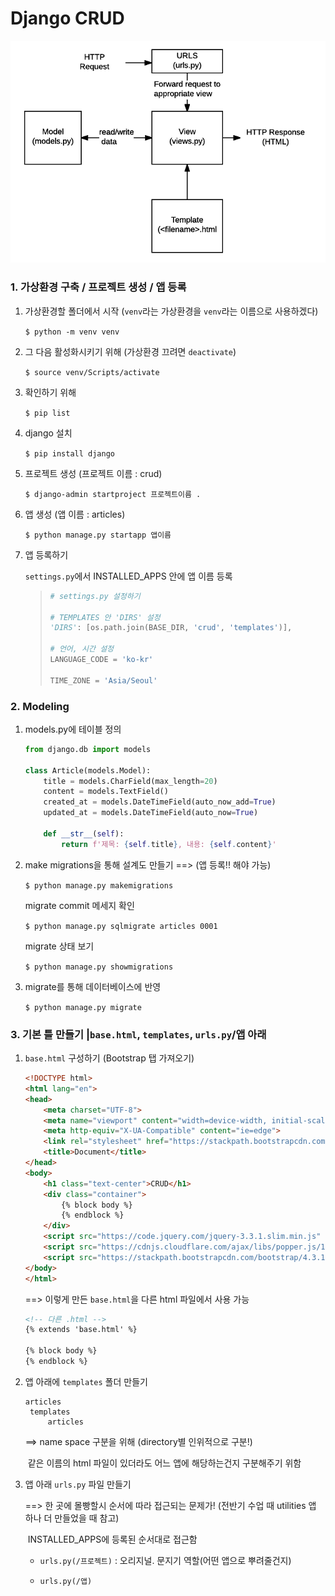 # Django CRUD



![](noteimage/structure.png)

### 1. 가상환경 구축 / 프로젝트 생성 / 앱 등록

1. 가상환경할 폴더에서 시작 (`venv`라는 가상환경을 `venv`라는 이름으로 사용하겠다)

   `$ python -m venv venv`

2. 그 다음 활성화시키기 위해 (가상환경 끄려면 `deactivate`)

   `$ source venv/Scripts/activate`

3. 확인하기 위해 

   `$ pip list`

4. django 설치

   `$ pip install django`

5. 프로젝트 생성 (프로젝트 이름 : crud)

   `$ django-admin startproject 프로젝트이름 .`

6. 앱 생성 (앱 이름 : articles)

   `$ python manage.py startapp 앱이름`

7. 앱 등록하기

   `settings.py`에서 INSTALLED_APPS 안에 앱 이름 등록

   

   > ```python
   > # settings.py 설정하기
   > 
   > # TEMPLATES 안 'DIRS' 설정
   > 'DIRS': [os.path.join(BASE_DIR, 'crud', 'templates')],
   > 
   > # 언어, 시간 설정
   > LANGUAGE_CODE = 'ko-kr'
   > 
   > TIME_ZONE = 'Asia/Seoul'
   > ```



### 2. Modeling

1. models.py에 테이블 정의

   ```python
   from django.db import models
   
   class Article(models.Model):
       title = models.CharField(max_length=20)
       content = models.TextField()
       created_at = models.DateTimeField(auto_now_add=True)
       updated_at = models.DateTimeField(auto_now=True)
   
       def __str__(self):
           return f'제목: {self.title}, 내용: {self.content}'
   ```

   

2. make migrations을 통해 설계도 만들기 ==> (앱 등록!! 해야 가능)

   `$ python manage.py makemigrations`

   

   migrate commit 메세지 확인

   `$ python manage.py sqlmigrate articles 0001`

   migrate 상태 보기

   `$ python manage.py showmigrations`



3. migrate를 통해 데이터베이스에 반영

   `$ python manage.py migrate`



### 3. 기본 틀 만들기 |`base.html`, `templates`, `urls.py`/앱 아래 

1. `base.html` 구성하기 (Bootstrap 탭 가져오기)

   ```html
   <!DOCTYPE html>
   <html lang="en">
   <head>
       <meta charset="UTF-8">
       <meta name="viewport" content="width=device-width, initial-scale=1.0">
       <meta http-equiv="X-UA-Compatible" content="ie=edge">
       <link rel="stylesheet" href="https://stackpath.bootstrapcdn.com/bootstrap/4.3.1/css/bootstrap.min.css" integrity="sha384-ggOyR0iXCbMQv3Xipma34MD+dH/1fQ784/j6cY/iJTQUOhcWr7x9JvoRxT2MZw1T" crossorigin="anonymous">
       <title>Document</title>
   </head>
   <body>
       <h1 class="text-center">CRUD</h1>
       <div class="container">
           {% block body %}
           {% endblock %}
       </div>
       <script src="https://code.jquery.com/jquery-3.3.1.slim.min.js" integrity="sha384-q8i/X+965DzO0rT7abK41JStQIAqVgRVzpbzo5smXKp4YfRvH+8abtTE1Pi6jizo" crossorigin="anonymous"></script>
       <script src="https://cdnjs.cloudflare.com/ajax/libs/popper.js/1.14.7/umd/popper.min.js" integrity="sha384-UO2eT0CpHqdSJQ6hJty5KVphtPhzWj9WO1clHTMGa3JDZwrnQq4sF86dIHNDz0W1" crossorigin="anonymous"></script>
       <script src="https://stackpath.bootstrapcdn.com/bootstrap/4.3.1/js/bootstrap.min.js" integrity="sha384-JjSmVgyd0p3pXB1rRibZUAYoIIy6OrQ6VrjIEaFf/nJGzIxFDsf4x0xIM+B07jRM" crossorigin="anonymous"></script>
   </body>
   </html>
   ```

   ==> 이렇게 만든 `base.html`을 다른 html 파일에서 사용 가능

   ```html
   <!-- 다른 .html -->
   {% extends 'base.html' %}
   
   {% block body %}
   {% endblock %}
   ```



2. 앱 아래에 `templates` 폴더 만들기

   ```text
   articles
   	templates
   		articles
   ```

   ==> name space 구분을 위해 (directory별 인위적으로 구분!)

   ​	   같은 이름의 html 파일이 있더라도 어느 앱에 해당하는건지 구분해주기 위함



3. 앱 아래 `urls.py` 파일 만들기

   ==> 한 곳에 몰빵할시 순서에 따라 접근되는 문제가! (전반기 수업 때 utilities 앱 하나 더 만들었을 때 참고)

   ​		INSTALLED_APPS에 등록된 순서대로 접근함

   - `urls.py(/프로젝트)` : 오리지널. 문지기 역할(어떤 앱으로 뿌려줄건지)

   - `urls.py(/앱)`













